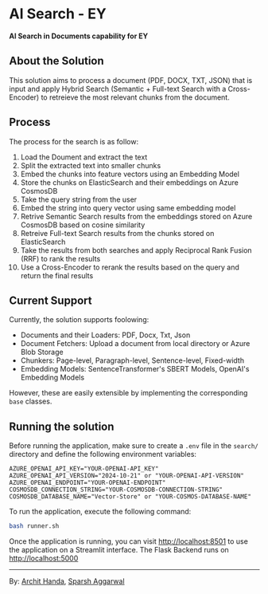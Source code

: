 # AI Search - EY
**AI Search in Documents capability for EY**

## About the Solution
This solution aims to process a document (PDF, DOCX, TXT, JSON) that is input and apply Hybrid Search (Semantic + Full-text Search with a Cross-Encoder) to retreieve the most relevant chunks from the document.

## Process
The process for the search is as follow:
1. Load the Doument and extract the text
2. Split the extracted text into smaller chunks
3. Embed the chunks into feature vectors using an Embedding Model
4. Store the chunks on ElasticSearch and their embeddings on Azure CosmosDB
5. Take the query string from the user
6. Embed the string into query vector using same embedding model
7. Retrive Semantic Search results from the embeddings stored on Azure CosmosDB based on cosine similarity
8. Retreive Full-text Search results from the chunks stored on ElasticSearch
9. Take the results from both searches and apply Reciprocal Rank Fusion (RRF) to rank the results
10. Use a Cross-Encoder to rerank the results based on the query and return the final results

## Current Support
Currently, the solution supports foolowing:
- Documents and their Loaders: PDF, Docx, Txt, Json
- Document Fetchers: Upload a document from local directory or Azure Blob Storage
- Chunkers: Page-level, Paragraph-level, Sentence-level, Fixed-width
- Embedding Models: SentenceTransformer's SBERT Models, OpenAI's Embedding Models

However, these are easily extensible by implementing the corresponding `base` classes.

## Running the solution
Before running the application, make sure to create a `.env` file in the `search/` directory and define the following environment variables:

```.env
AZURE_OPENAI_API_KEY="YOUR-OPENAI-API_KEY"
AZURE_OPENAI_API_VERSION="2024-10-21" or "YOUR-OPENAI-API-VERSION"
AZURE_OPENAI_ENDPOINT="YOUR-OPENAI-ENDPOINT"
COSMOSDB_CONNECTION_STRING="YOUR-COSMOSDB-CONNECTION-STRING"
COSMOSDB_DATABASE_NAME="Vector-Store" or "YOUR-COSMOS-DATABASE-NAME"
```

To run the application, execute the following command:

```bash
bash runner.sh
```

Once the application is running, you can visit [http://localhost:8501](http://localhost:8501) to use the application on a Streamlit interface. The Flask Backend runs on [http://localhost:5000](http://localhost:5000)

---

By: [Archit Handa](https://www.github.com/Archit-Handa), [Sparsh Aggarwal](https://github.com/sparsh0303)